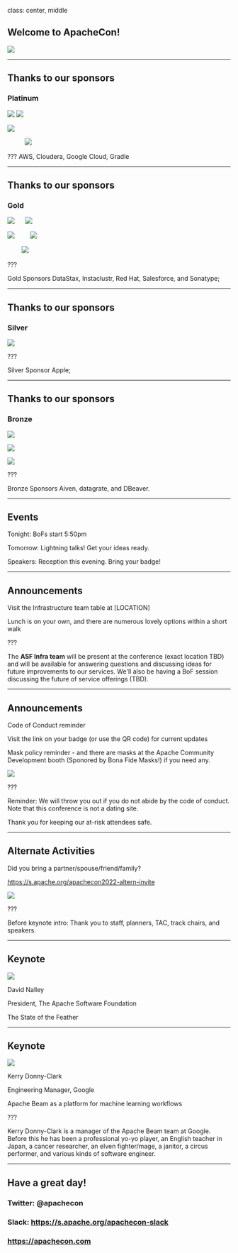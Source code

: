 class: center, middle
## Welcome to ApacheCon!

![](images/banner.png)

---
## Thanks to our sponsors
### Platinum

![](images/aws.png) ![](images/cloudera.png)

![](images/google.png)

&nbsp; &nbsp; &nbsp; &nbsp; &nbsp; ![](images/gradle.png)

???
AWS, Cloudera, Google Cloud, Gradle

---
## Thanks to our sponsors
### Gold

![](images/datastax.png)  &nbsp; &nbsp; &nbsp;![](images/instaclustr.png)

![](images/redhat.png)  &nbsp; &nbsp; &nbsp; &nbsp;   ![](images/salesforce.png)

&nbsp; &nbsp; &nbsp; &nbsp; ![](images/sonatype.png)

???

Gold Sponsors DataStax, Instaclustr, Red Hat, Salesforce, and Sonatype;

---
## Thanks to our sponsors
### Silver

![](images/apple.png)

???

Silver Sponsor Apple;

---
## Thanks to our sponsors
### Bronze

![](images/aiven.png) 

![](images/datagrate.png)

![](images/dbeaver.png)

???

Bronze Sponsors Aiven, datagrate, and DBeaver.

---
## Events

Tonight: BoFs start 5:50pm

Tomorrow: Lightning talks! Get your ideas ready.

Speakers: Reception this evening. Bring your badge!

---
## Announcements

Visit the Infrastructure team table at [LOCATION]

Lunch is on your own, and there are numerous lovely options within a short walk

???

The **ASF Infra team** will be present at the conference (exact location TBD) and will be available for answering questions and discussing ideas for future improvements to our services. We'll also be having a BoF session discussing the future of service offerings (TBD).

---
## Announcements

Code of Conduct reminder

Visit the link on your badge (or use the QR code) for current updates

Mask policy reminder - and there are masks at the Apache Community Development booth (Sponored by Bona Fide Masks!) if you need any.

![](images/bonafide.jpg)

???

Reminder: We will throw you out if you do not abide by the code of
conduct. Note that this conference is not a dating site.

Thank you for keeping our at-risk attendees safe.

---
## Alternate Activities

Did you bring a partner/spouse/friend/family?

https://s.apache.org/apachecon2022-altern-invite

![](images/alternateqr.png)

???

Before keynote intro: Thank you to staff, planners, TAC, track chairs, and
speakers.


---
## Keynote

![](images/feather_sm.png)

David Nalley

President, The Apache Software Foundation

The State of the Feather

---
## Keynote

![](images/google.png)

Kerry Donny-Clark

Engineering Manager, Google

Apache Beam as a platform for machine learning workflows

???

Kerry Donny-Clark is a manager of the Apache Beam team at Google. Before this he has been a professional yo-yo player, an English teacher in Japan, a cancer researcher, an elven fighter/mage, a janitor, a circus performer, and various kinds of software engineer.

---
## Have a great day!

### Twitter: @apachecon

### Slack: https://s.apache.org/apachecon-slack

### https://apachecon.com

